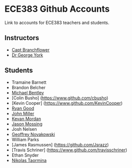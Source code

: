 # ECE383 Github Accounts

Link to accounts for ECE383 teachers and students.

## Instructors

- [Capt Branchflower](https://www.github.com/toddbranch)
- [Dr George York](https://www.github.com/GeorgeYork)

## Students

- Tramaine Barnett
- Brandon Belcher
- [Michael Bentley](https://www.github.com/micfloy)
- [Colin Busho] (https://www.github.com/cbusho)
- [Kevin Cooper] (https://www.github.com/KevinCooper)
- [Ryan Good](https://www.github.com/GoodRyan)
- [John Miller](https://github.com/JahwnMallard)
- [Kevan Mordan](https://www.github.com/KingPuffin)
- [Jason Mossing](https://www.github.com/jasonmossing15)
- Josh Nelsen
- [Geoffrey Novakowski](https://github.com/gnovakowski)
- William Parks
- [James Rasmussen] (https://github.com/Jsrazz)
- [Travis Schriner] (https://www.github.com/travisschriner)
- Ethan Snyder
- [Nikolas Taormina](https://www.github.com/ntaormina)
